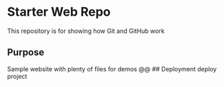 # Starter Web Repo

This repository is for showing how Git and GitHub work

## Purpose

Sample website with plenty of files for demos
@@ ## Deployment 
deploy project
